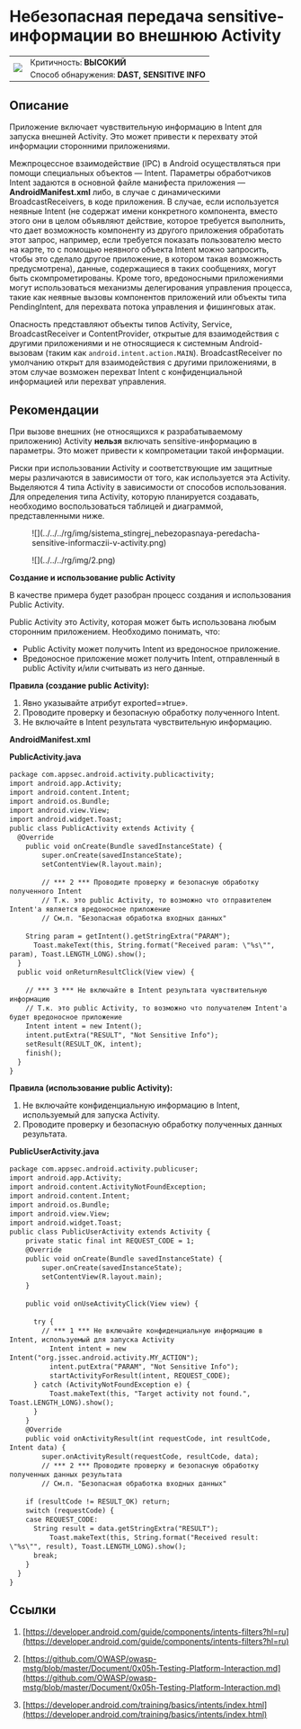# Небезопасная передача sensitive-информации во внешнюю Activity

<table class='noborder'>
    <colgroup>
      <col/>
      <col/>
    </colgroup>
    <tbody>
      <tr>
        <td rowspan="2"><img src="../../../img/defekt_vysokij.png"/></td>
        <td>Критичность:<strong> ВЫСОКИЙ</strong></td>
      </tr>
      <tr>
        <td>Способ обнаружения:<strong> DAST, SENSITIVE INFO</strong></td>
      </tr>
    </tbody>
</table>

## Описание

Приложение включает чувствительную информацию в Intent для запуска внешней Activity. Это может привести к перехвату этой информации сторонними приложениями.

Межпроцессное взаимодействие (IPC) в Android осуществляться при помощи специальных объектов — Intent. Параметры обработчиков Intent задаются в основной файле манифеста приложения — **AndroidManifest.xml** либо, в случае с динамическими BroadcastReceivers, в коде приложения. В случае, если используется неявные Intent (не содержат имени конкретного компонента, вместо этого они в целом объявляют действие, которое требуется выполнить, что дает возможность компоненту из другого приложения обработать этот запрос, например, если требуется показать пользователю место на карте, то с помощью неявного объекта Intent можно запросить, чтобы это сделало другое приложение, в котором такая возможность предусмотрена), данные, содержащиеся в таких сообщениях, могут быть скомпрометированы. Кроме того, вредоносными приложениями могут использоваться механизмы делегирования управления процесса, такие как неявные вызовы компонентов приложений или объекты типа PendingIntent, для перехвата потока управления и фишинговых атак.

Опасность представляют объекты типов Activity, Service, BroadcastReceiver и ContentProvider, открытые для взаимодействия с другими приложениями и не относящиеся к системным Android-вызовам (таким как `android.intent.action.MAIN`). BroadcastReceiver по умолчанию открыт для взаимодействия с другими приложениями, в этом случае возможен перехват Intent с конфиденциальной информацией или перехват управления.

## Рекомендации

При вызове внешних (не относящихся к разрабатываемому приложению) Activity **нельзя** включать sensitive-информацию в параметры. Это может привести к компрометации такой информации.

Риски при использовании Activity и соответствующие им защитные меры различаются в зависимости от того, как используется эта Activity. Выделяются 4 типа Activity в зависимости от способов использования. Для определения типа Activity, которую планируется создавать, необходимо воспользоваться таблицей и диаграммой, представленными ниже.

<figure markdown>
![](../../../rg/img/sistema_stingrej_nebezopasnaya-peredacha-sensitive-informaczii-v-activity.png)
</figure>

<figure markdown>
![](../../../rg/img/2.png)
</figure>

**Создание и использование public Activity**

В качестве примера будет разобран процесс создания и использования Public Activity.

Public Activity это Activity, которая может быть использована любым сторонним приложением. Необходимо понимать, что:

* Public Activity может получить Intent из вредоносное приложение.
* Вредоносное приложение может получить Intent, отправленный в public Activity и/или считывать из него данные.

**Правила (создание public Activity):**

1. Явно указывайте атрибут exported=»true».
2. Проводите проверку и безопасную обработку полученного Intent.
3. Не включайте в Intent результата чувствительную информацию.

**AndroidManifest.xml**

  <?xml version="1.0" encoding="utf-8"?>
  <manifest xmlns:android="http://schemas.android.com/apk/res/android"
  package="com.appsec.android.activity.publicactivity" >
  <application
  android:allowBackup="false"
  android:icon="@drawable/ic_launcher"
  android:label="@string/app_name" >
  <!-- Public Activity -->
  <!-- *** 1 *** Явно указывайте атрибут exported="true" -->
  <activity
  android:name=".PublicActivity"
  android:label="@string/app_name"
  android:exported="true">
  <!-- Обьявление intent фильтра для получения неявных Intent'ов с определённым Action -->
  <intent-filter>
  <action android:name="com.appsec.android.activity.MY_ACTION" />
  <category android:name="android.intent.category.DEFAULT" />
  </intent-filter>
  </activity>
  </application>
  </manifest>

**PublicActivity.java**

    package com.appsec.android.activity.publicactivity;
    import android.app.Activity;
    import android.content.Intent;
    import android.os.Bundle;
    import android.view.View;
    import android.widget.Toast;
    public class PublicActivity extends Activity {
      @Override
        public void onCreate(Bundle savedInstanceState) {
            super.onCreate(savedInstanceState);
            setContentView(R.layout.main);
            
            // *** 2 *** Проводите проверку и безопасную обработку полученного Intent
            // Т.к. это public Activity, то возможно что отправителем Intent'a является вредоносное приложение
            // См.п. "Безопасная обработка входных данных"
        
        String param = getIntent().getStringExtra("PARAM");
          Toast.makeText(this, String.format("Received param: \"%s\"", param), Toast.LENGTH_LONG).show();
      }
      public void onReturnResultClick(View view) {
        
        // *** 3 *** Не включайте в Intent результата чувствительную информацию
        // Т.к. это public Activity, то возможно что получателем Intent'a будет вредоносное приложение
        Intent intent = new Intent();
        intent.putExtra("RESULT", "Not Sensitive Info");
        setResult(RESULT_OK, intent);
        finish();
      }
    }

**Правила (использование public Activity):**

1. Не включайте конфиденциальную информацию в Intent, используемый для запуска Activity.
2. Проводите проверку и безопасную обработку полученных данных результата.

**PublicUserActivity.java**

    package com.appsec.android.activity.publicuser;
    import android.app.Activity;
    import android.content.ActivityNotFoundException;
    import android.content.Intent;
    import android.os.Bundle;
    import android.view.View;
    import android.widget.Toast;
    public class PublicUserActivity extends Activity {
        private static final int REQUEST_CODE = 1;
        @Override
        public void onCreate(Bundle savedInstanceState) {
            super.onCreate(savedInstanceState);
            setContentView(R.layout.main);
        }
        
        public void onUseActivityClick(View view) {
          
          try {
            // *** 1 *** Не включайте конфиденциальную информацию в Intent, используемый для запуска Activity
              Intent intent = new Intent("org.jssec.android.activity.MY_ACTION");
              intent.putExtra("PARAM", "Not Sensitive Info");
              startActivityForResult(intent, REQUEST_CODE);
          } catch (ActivityNotFoundException e) {
              Toast.makeText(this, "Target activity not found.", Toast.LENGTH_LONG).show();
          }
        }
        @Override
        public void onActivityResult(int requestCode, int resultCode, Intent data) {
            super.onActivityResult(requestCode, resultCode, data);
            // *** 2 *** Проводите проверку и безопасную обработку полученных данных результата
            // См.п. "Безопасная обработка входных данных"
            
        if (resultCode != RESULT_OK) return;
        switch (requestCode) {
        case REQUEST_CODE:
          String result = data.getStringExtra("RESULT");
              Toast.makeText(this, String.format("Received result: \"%s\"", result), Toast.LENGTH_LONG).show();
          break;
        }
      }
    }

## Ссылки

1. [https://developer.android.com/guide/components/intents-filters?hl=ru](https://developer.android.com/guide/components/intents-filters?hl=ru)

2. [https://github.com/OWASP/owasp-mstg/blob/master/Document/0x05h-Testing-Platform-Interaction.md](https://github.com/OWASP/owasp-mstg/blob/master/Document/0x05h-Testing-Platform-Interaction.md)

3. [https://developer.android.com/training/basics/intents/index.html](https://developer.android.com/training/basics/intents/index.html)
